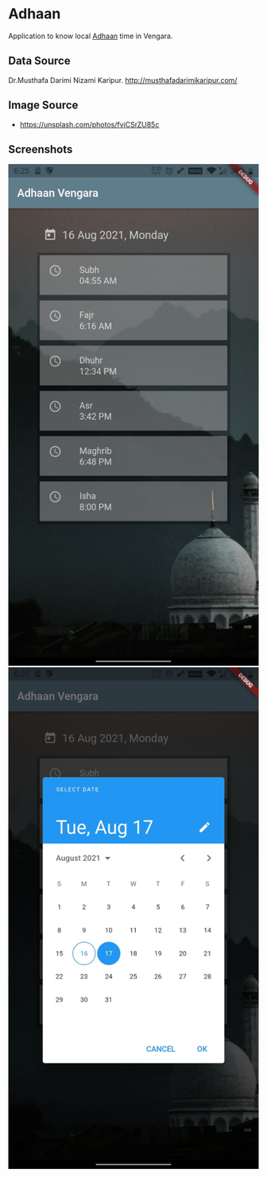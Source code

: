 # Adhaan

Application to know local [Adhaan](https://en.wikipedia.org/wiki/Adhan) time in Vengara.

## Data Source

Dr.Musthafa Darimi Nizami Karipur. 
http://musthafadarimikaripur.com/

## Image Source
- https://unsplash.com/photos/fviCSrZU85c

## Screenshots

 ![HomeScreen](assets/images/home.jpeg)
 ![Select Date](assets/images/date.jpeg)